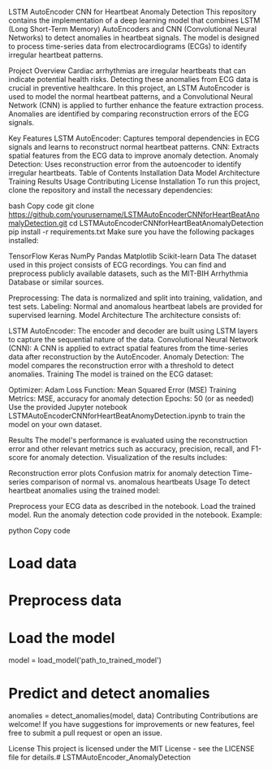 LSTM AutoEncoder CNN for Heartbeat Anomaly Detection
This repository contains the implementation of a deep learning model that combines LSTM (Long Short-Term Memory) AutoEncoders and CNN (Convolutional Neural Networks) to detect anomalies in heartbeat signals. The model is designed to process time-series data from electrocardiograms (ECGs) to identify irregular heartbeat patterns.

Project Overview
Cardiac arrhythmias are irregular heartbeats that can indicate potential health risks. Detecting these anomalies from ECG data is crucial in preventive healthcare. In this project, an LSTM AutoEncoder is used to model the normal heartbeat patterns, and a Convolutional Neural Network (CNN) is applied to further enhance the feature extraction process. Anomalies are identified by comparing reconstruction errors of the ECG signals.

Key Features
LSTM AutoEncoder: Captures temporal dependencies in ECG signals and learns to reconstruct normal heartbeat patterns.
CNN: Extracts spatial features from the ECG data to improve anomaly detection.
Anomaly Detection: Uses reconstruction error from the autoencoder to identify irregular heartbeats.
Table of Contents
Installation
Data
Model Architecture
Training
Results
Usage
Contributing
License
Installation
To run this project, clone the repository and install the necessary dependencies:

bash
Copy code
git clone https://github.com/yourusername/LSTMAutoEncoderCNNforHeartBeatAnomalyDetection.git
cd LSTMAutoEncoderCNNforHeartBeatAnomalyDetection
pip install -r requirements.txt
Make sure you have the following packages installed:

TensorFlow
Keras
NumPy
Pandas
Matplotlib
Scikit-learn
Data
The dataset used in this project consists of ECG recordings. You can find and preprocess publicly available datasets, such as the MIT-BIH Arrhythmia Database or similar sources.

Preprocessing: The data is normalized and split into training, validation, and test sets.
Labeling: Normal and anomalous heartbeat labels are provided for supervised learning.
Model Architecture
The architecture consists of:

LSTM AutoEncoder: The encoder and decoder are built using LSTM layers to capture the sequential nature of the data.
Convolutional Neural Network (CNN): A CNN is applied to extract spatial features from the time-series data after reconstruction by the AutoEncoder.
Anomaly Detection: The model compares the reconstruction error with a threshold to detect anomalies.
Training
The model is trained on the ECG dataset:

Optimizer: Adam
Loss Function: Mean Squared Error (MSE)
Training Metrics: MSE, accuracy for anomaly detection
Epochs: 50 (or as needed)
Use the provided Jupyter notebook LSTMAutoEncoderCNNforHeartBeatAnomyDetection.ipynb to train the model on your own dataset.

Results
The model's performance is evaluated using the reconstruction error and other relevant metrics such as accuracy, precision, recall, and F1-score for anomaly detection. Visualization of the results includes:

Reconstruction error plots
Confusion matrix for anomaly detection
Time-series comparison of normal vs. anomalous heartbeats
Usage
To detect heartbeat anomalies using the trained model:

Preprocess your ECG data as described in the notebook.
Load the trained model.
Run the anomaly detection code provided in the notebook.
Example:

python
Copy code
# Load data
# Preprocess data

# Load the model
model = load_model('path_to_trained_model')

# Predict and detect anomalies
anomalies = detect_anomalies(model, data)
Contributing
Contributions are welcome! If you have suggestions for improvements or new features, feel free to submit a pull request or open an issue.

License
This project is licensed under the MIT License - see the LICENSE file for details.#   L S T M A u t o E n c o d e r _ A n o m a l y D e t e c t i o n  
 
